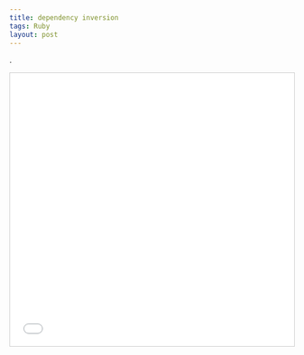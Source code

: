 ```yaml
---
title: dependency inversion
tags: Ruby
layout: post
---
```


.

<iframe src="//www.slideshare.net/slideshow/embed_code/key/mGTBR7q7O2QABm"
width="595" height="485" frameborder="0" marginwidth="0" marginheight="0"
scrolling="no" style="border:1px solid #CCC; border-width:1px; margin-
bottom:5px; max-width: 100%;" allowfullscreen title="slides"> </iframe>
